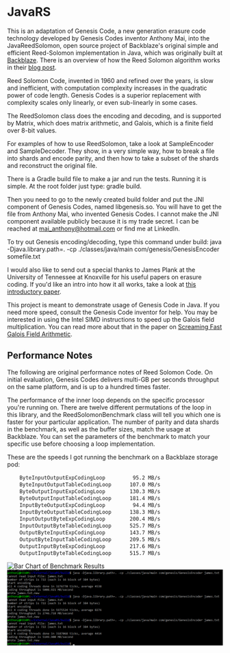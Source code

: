 # JavaRS

This is an adaptation of Genesis Code, a new generation erasure code
technology developed by Genesis Codes inventor Anthony Mai, into the
JavaReedSolomon, open source project of Backblaze's original simple
and efficient Reed-Solomon implementation in Java, which was originally
built at [Backblaze](https://www.backblaze.com).
There is an overview of how the Reed Solomon algorithm works in their
[blog post](https://www.backblaze.com/blog/reed-solomon/).

Reed Solomon Code, invented in 1960 and refined over the years, is
slow and inefficient, with computation complexity increases in the
quadratic power of code length. Genesis Codes is a superior replacement
with complexity scales only linearly, or even sub-linearly in some cases.

The ReedSolomon class does the encoding and decoding, and is supported
by Matrix, which does matrix arithmetic, and Galois, which is a finite
field over 8-bit values.

For examples of how to use ReedSolomon, take a look at SampleEncoder
and SampleDecoder.  They show, in a very simple way, how to break a
file into shards and encode parity, and then how to take a subset of
the shards and reconstruct the original file.

There is a Gradle build file to make a jar and run the tests.  Running
it is simple.  At the root folder just type: gradle build.

Then you need to go to the newly created build folder and put the JNI
component of Genesis Codes, named libgenesis.so. You will have to get
the file from Anthony Mai, who invented Genesis Codes. I cannot make
the JNI component available publicly because it is my trade secret.
I can be reached at mai_anthony@hotmail.com or find me at LinkedIn.

To try out Genesis encoding/decoding, type this command under build:
java -Djava.library.path=. -cp ./classes/java/main com/genesis/GenesisEncoder somefile.txt

I would also like to send out a special thanks to James Plank at the
University of Tennessee at Knoxville for his useful papers on erasure
coding.  If you'd like an intro into how it all works, take a look at
[this introductory paper](http://web.eecs.utk.edu/~plank/plank/papers/SPE-9-97.html).

This project is meant to demonstrate usage of Genesis Code in Java.
If you need more speed, consult the Genesis Code inventor for help.
You may be interested in using the Intel SIMD instructions to speed
up the Galois field multiplication.  You can read more about that 
in the paper on [Screaming Fast Galois Field Arithmetic](http://www.kaymgee.com/Kevin_Greenan/Publications_files/plank-fast2013.pdf).

## Performance Notes

The following are original performance notes of Reed Solomon Code.
On initial evaluation, Genesis Codes delivers multi-GB per seconds
throughput on the same platform, and is up to a hundred times faster.

The performance of the inner loop depends on the specific processor
you're running on.  There are twelve different permutations of the
loop in this library, and the ReedSolomonBenchmark class will tell
you which one is faster for your particular application.  The number
of parity and data shards in the benchmark, as well as the buffer
sizes, match the usage at Backblaze.  You can set the parameters of
the benchmark to match your specific use before choosing a loop
implementation. 

These are the speeds I got running the benchmark on a Backblaze
storage pod:

```
    ByteInputOutputExpCodingLoop         95.2 MB/s
    ByteInputOutputTableCodingLoop      107.0 MB/s
    ByteOutputInputExpCodingLoop        130.3 MB/s
    ByteOutputInputTableCodingLoop      181.4 MB/s
    InputByteOutputExpCodingLoop         94.4 MB/s
    InputByteOutputTableCodingLoop      138.3 MB/s
    InputOutputByteExpCodingLoop        200.4 MB/s
    InputOutputByteTableCodingLoop      525.7 MB/s
    OutputByteInputExpCodingLoop        143.7 MB/s
    OutputByteInputTableCodingLoop      209.5 MB/s
    OutputInputByteExpCodingLoop        217.6 MB/s
    OutputInputByteTableCodingLoop      515.7 MB/s
```

![Bar Chart of Benchmark Results](notes/benchmark_on_storage_pod.png)
![Genesis Codes (16,3) Benchmark Results](notes/JavaRS_Speed.png)
